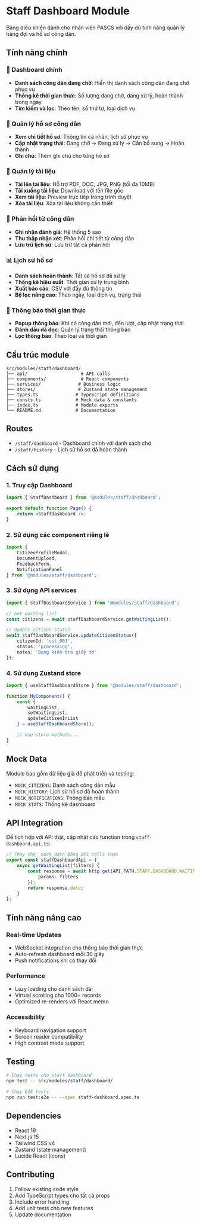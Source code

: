 # Staff Dashboard Module

Bảng điều khiển dành cho nhân viên PASCS với đầy đủ tính năng quản lý hàng đợi và hồ sơ công dân.

## Tính năng chính

### 🎯 Dashboard chính
- **Danh sách công dân đang chờ**: Hiển thị danh sách công dân đang chờ phục vụ
- **Thống kê thời gian thực**: Số lượng đang chờ, đang xử lý, hoàn thành trong ngày
- **Tìm kiếm và lọc**: Theo tên, số thứ tự, loại dịch vụ

### 👤 Quản lý hồ sơ công dân
- **Xem chi tiết hồ sơ**: Thông tin cá nhân, lịch sử phục vụ
- **Cập nhật trạng thái**: Đang chờ → Đang xử lý → Cần bổ sung → Hoàn thành
- **Ghi chú**: Thêm ghi chú cho từng hồ sơ

### 📄 Quản lý tài liệu
- **Tải lên tài liệu**: Hỗ trợ PDF, DOC, JPG, PNG (tối đa 10MB)
- **Tải xuống tài liệu**: Download với tên file gốc
- **Xem tài liệu**: Preview trực tiếp trong trình duyệt
- **Xóa tài liệu**: Xóa tài liệu không cần thiết

### 💬 Phản hồi từ công dân
- **Ghi nhận đánh giá**: Hệ thống 5 sao
- **Thu thập nhận xét**: Phản hồi chi tiết từ công dân
- **Lưu trữ lịch sử**: Lưu trữ tất cả phản hồi

### 📊 Lịch sử hồ sơ
- **Danh sách hoàn thành**: Tất cả hồ sơ đã xử lý
- **Thống kê hiệu suất**: Thời gian xử lý trung bình
- **Xuất báo cáo**: CSV với đầy đủ thông tin
- **Bộ lọc nâng cao**: Theo ngày, loại dịch vụ, trạng thái

### 🔔 Thông báo thời gian thực
- **Popup thông báo**: Khi có công dân mới, đến lượt, cập nhật trạng thái
- **Đánh dấu đã đọc**: Quản lý trạng thái thông báo
- **Lọc thông báo**: Theo loại và thời gian

## Cấu trúc module

```
src/modules/staff/dashboard/
├── api/                    # API calls
├── components/             # React components
├── services/              # Business logic
├── stores/                # Zustand state management
├── types.ts              # TypeScript definitions
├── consts.ts             # Mock data & constants
├── index.ts              # Module exports
└── README.md             # Documentation
```

## Routes

- `/staff/dashboard` - Dashboard chính với danh sách chờ
- `/staff/history` - Lịch sử hồ sơ đã hoàn thành

## Cách sử dụng

### 1. Truy cập Dashboard
```typescript
import { StaffDashboard } from '@modules/staff/dashboard';

export default function Page() {
    return <StaffDashboard />;
}
```

### 2. Sử dụng các component riêng lẻ
```typescript
import {
    CitizenProfileModal,
    DocumentUpload,
    FeedbackForm,
    NotificationPanel
} from '@modules/staff/dashboard';
```

### 3. Sử dụng API services
```typescript
import { staffDashboardService } from '@modules/staff/dashboard';

// Get waiting list
const citizens = await staffDashboardService.getWaitingList();

// Update citizen status
await staffDashboardService.updateCitizenStatus({
    citizenId: 'cit_001',
    status: 'processing',
    notes: 'Đang kiểm tra giấy tờ'
});
```

### 4. Sử dụng Zustand store
```typescript
import { useStaffDashboardStore } from '@modules/staff/dashboard';

function MyComponent() {
    const {
        waitingList,
        setWaitingList,
        updateCitizenInList
    } = useStaffDashboardStore();

    // Use store methods...
}
```

## Mock Data

Module bao gồm dữ liệu giả để phát triển và testing:

- `MOCK_CITIZENS`: Danh sách công dân mẫu
- `MOCK_HISTORY`: Lịch sử hồ sơ đã hoàn thành
- `MOCK_NOTIFICATIONS`: Thông báo mẫu
- `MOCK_STATS`: Thống kê dashboard

## API Integration

Để tích hợp với API thật, cập nhật các function trong `staff-dashboard.api.ts`:

```typescript
// Thay thế mock data bằng API calls thực
export const staffDashboardApi = {
    async getWaitingList(filters) {
        const response = await http.get(API_PATH.STAFF.DASHBOARD.WAITING_LIST, {
            params: filters
        });
        return response.data;
    }
};
```

## Tính năng nâng cao

### Real-time Updates
- WebSocket integration cho thông báo thời gian thực
- Auto-refresh dashboard mỗi 30 giây
- Push notifications khi có thay đổi

### Performance
- Lazy loading cho danh sách dài
- Virtual scrolling cho 1000+ records
- Optimized re-renders với React.memo

### Accessibility
- Keyboard navigation support
- Screen reader compatibility
- High contrast mode support

## Testing

```bash
# Chạy tests cho staff dashboard
npm test -- src/modules/staff/dashboard/

# Chạy E2E tests
npm run test:e2e -- --spec staff-dashboard.spec.ts
```

## Dependencies

- React 19
- Next.js 15
- Tailwind CSS v4
- Zustand (state management)
- Lucide React (icons)

## Contributing

1. Follow existing code style
2. Add TypeScript types cho tất cả props
3. Include error handling
4. Add unit tests cho new features
5. Update documentation
